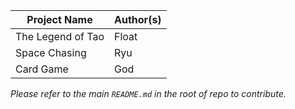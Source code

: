 |Project Name|Author(s)|
|---|---|
|The Legend of Tao|Float|
|Space Chasing|Ryu|
|Card Game|God|

*Please refer to the main `README.md` in the root of repo to contribute.*